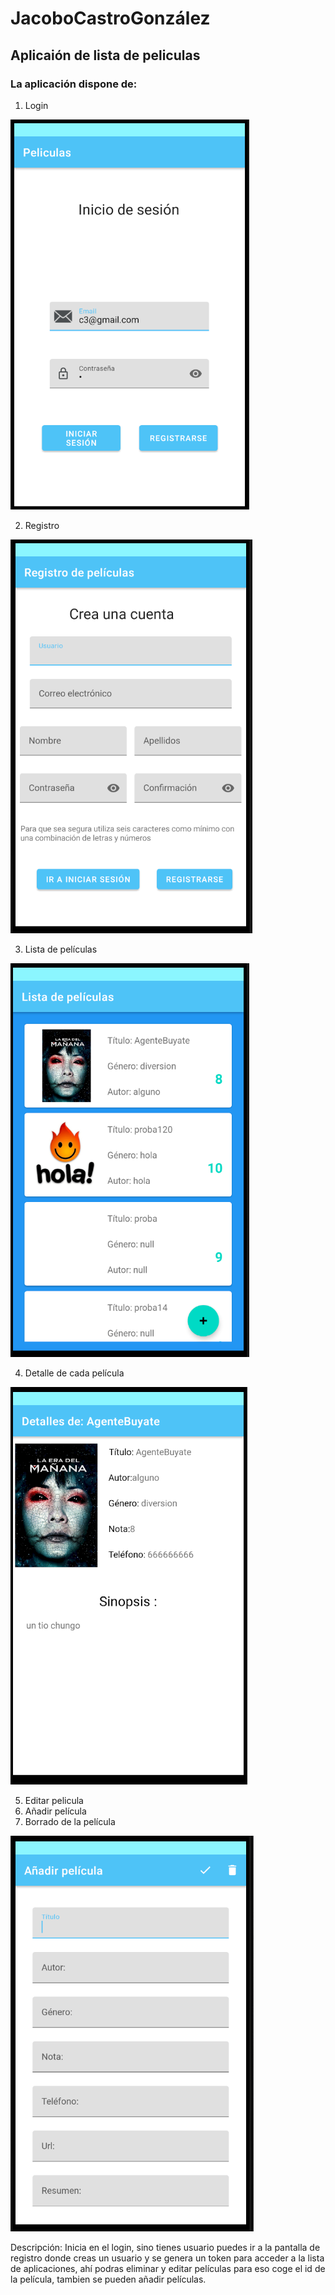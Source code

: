 # JacoboCastroGonzález

## Aplicaión de lista de peliculas

### La aplicación dispone de:

1. Login

![login](./Imagenes/login.png)

2. Registro 

![login](./Imagenes/registro.png)

3. Lista de películas

![login](./Imagenes/peliculas.png)

4. Detalle de cada película

![login](./Imagenes/detalle.png)

5. Editar pelicula
6. Añadir película
7. Borrado de la película

![login](./Imagenes/editar.png)

Descripción: Inicia en el login, sino tienes usuario puedes ir a la pantalla de registro donde creas un usuario y se genera un token para acceder a la lista
de aplicaciones, ahí podras eliminar y editar películas para eso coge el id de la película, tambien se pueden añadir películas.
